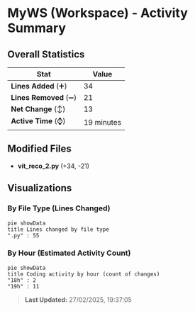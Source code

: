 # MyWS (Workspace) - Activity Summary 

## Overall Statistics

| Stat                   | Value                                                             |
| ---------------------- | ----------------------------------------------------------------- |
| **Lines Added** (➕)   | 34                                          |
| **Lines Removed** (➖) | 21                                        |
| **Net Change** (↕)    | 13                |
| **Active Time** (⌚)   | 19 minutes |


## Modified Files
- **vit_reco_2.py** (+34, -21)

## Visualizations

### By File Type (Lines Changed)

```mermaid
pie showData
title Lines changed by file type
".py" : 55
```

### By Hour (Estimated Activity Count)

```mermaid
pie showData
title Coding activity by hour (count of changes)
"18h" : 2
"19h" : 11
```


> **Last Updated:** 27/02/2025, 19:37:05